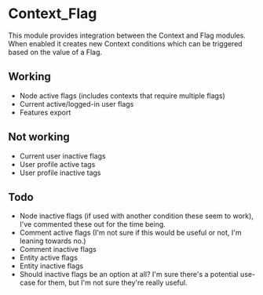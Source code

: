 Context_Flag
============

This module provides integration between the Context and Flag modules.
When enabled it creates new Context conditions which can be triggered based on the value of a Flag.

Working
-------
* Node active flags (includes contexts that require multiple flags)
* Current active/logged-in user flags
* Features export

Not working
-----------
* Current user inactive flags
* User profile active tags
* User profile inactive tags

Todo
----
* Node inactive flags (if used with another condition these seem to work), I've commented these out for the time being.
* Comment active flags (I'm not sure if this would be useful or not, I'm leaning towards no.)
* Comment inactive flags
* Entity active flags
* Entity inactive flags
* Should inactive flags be an option at all? I'm sure there's a potential use-case for them, but I'm not sure they're really useful.
